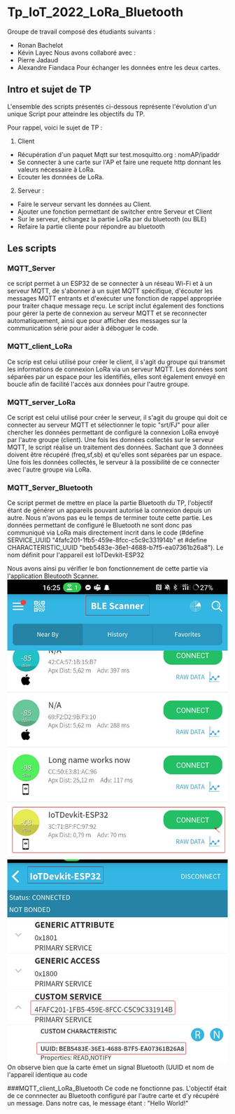 # Tp_IoT_2022_LoRa_Bluetooth

Groupe de travail composé des étudiants suivants : 
- Ronan Bachelot
- Kévin Layec
Nous avons collaboré avec : 
- Pierre Jadaud
- Alexandre Fiandaca
Pour échanger les données entre les deux cartes. 

## Intro et sujet de TP
L'ensemble des scripts présentés ci-dessous représente l'évolution d'un unique Script pour atteindre les objectifs du TP. 

Pour rappel, voici le sujet de TP : 
1. Client
- Récupération d'un paquet Mqtt sur test.mosquitto.org : nomAP/ipaddr
- Se connecter à une carte sur l'AP et faire une requete http donnant les valeurs nécessaire à LoRa.
- Ecouter les données de LoRa.
2. Serveur :
- Faire le serveur servant les données au Client.
-  Ajouter une fonction permettant de switcher entre Serveur et Client
- Sur le serveur, échangez la partie LoRa par du bluetooth (ou BLE)
- Refaire la partie cliente pour répondre au bluetooth

## Les scripts

### MQTT_Server
ce script permet à un ESP32 de se connecter à un réseau Wi-Fi et à un serveur MQTT, de s'abonner à un sujet MQTT spécifique, d'écouter les messages MQTT entrants et d'exécuter une fonction de rappel appropriée pour traiter chaque message reçu. Le script inclut également des fonctions pour gérer la perte de connexion au serveur MQTT et se reconnecter automatiquement, ainsi que pour afficher des messages sur la communication série pour aider à déboguer le code.

### MQTT_client_LoRa
Ce scrip est celui utilisé pour créer le client, il s'agit du groupe qui transmet les informations de connexion LoRa via un serveur MQTT. 
Les données sont séparées par un espace pour les identifiés, elles sont également envoyé en boucle afin de facilité l'accès aux données pour l'autre groupe. 

### MQTT_server_LoRa
Ce script est celui utilisé pour créer le serveur, il s'agit du groupe qui doit ce connecter au serveur MQTT et sélectionner le topic "srt/FJ" pour aller chercher les données permettant de configuré la connexion LoRa envoyé par l'autre groupe (client).
Une fois les données collectés sur le serveur MQTT, le script réalise un traitement des données. Sachant que 3 données doivent être récupéré (freq,sf,sb) et qu'elles sont séparées par un espace.
Une fois les données collectés, le serveur à la possibilité de ce connecter avec l'autre groupe via LoRa. 

### MQTT_Server_Bluetooth
Ce script permet de mettre en place la partie Bluetooth du TP, l'objectif étant de générer un appareils pouvant autorisé la connexion depuis un autre.
Nous n'avons pas eu le temps de terminer toute cette partie. Les données permettant de configuré le Bluetooth ne sont donc pas communiqué via LoRa mais directement incrit dans le code (#define SERVICE_UUID        "4fafc201-1fb5-459e-8fcc-c5c9c331914b" et #define CHARACTERISTIC_UUID "beb5483e-36e1-4688-b7f5-ea07361b26a8").
Le nom définit pour l'appareil est IoTDevkit-ESP32

Nous avons ainsi pu vérifier le bon fonctionnement de cette partie via l'application Bleutooth Scanner.
![Vérification_Bluetooth_Scanner1](https://github.com/KevinLayec/Tp_IoT_2022_LoRa_Bluetooth/blob/TP_MQTT_LoRa_Bluetooth/Scan_All_Device.png)
![Vérification_Bluetooth_Scanner2](https://github.com/KevinLayec/Tp_IoT_2022_LoRa_Bluetooth/blob/TP_MQTT_LoRa_Bluetooth/Parametre_device.png)
On observe bien que la carte émet un signal Bluetooth (UUID et nom de l'appareil identique au code

###MQTT_client_LoRa_Bluetooth
Ce code ne fonctionne pas.
L'objectif était de ce connnecter au Bluetooth configuré par l'autre carte et d'y récupéré un message. 
Dans notre cas, le message étant : "Hello World!"
